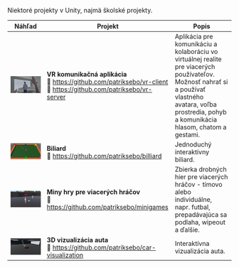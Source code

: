 Niektoré projekty v Unity, najmä školské projekty.

| Náhľad | Projekt | Popis |
|--------|---------|-------|
| ![VR komunikačná aplikácia](img/vrfp.png) | **VR komunikačná aplikácia**<br>🔗 <https://github.com/patriksebo/vr-client> <br>🔗 <https://github.com/patriksebo/vr-server> | Aplikácia pre komunikáciu a kolaboráciu vo virtuálnej realite pre viacerých používateľov. Možnosť nahrať si a používať vlastného avatara, voľba prostredia, pohyb a komunikácia hlasom, chatom a gestami. |
| ![Billiard](img/biliard.png) | **Biliard**<br>🔗 <https://github.com/patriksebo/billiard> | Jednoduchý interaktívny biliard. |
| ![Miny hry pre viacerých hráčov](img/minigames.png) | **Miny hry pre viacerých hráčov**<br>🔗 <https://github.com/patriksebo/minigames> | Zbierka drobných hier pre viacerých hráčov - tímovo alebo individuálne, napr. futbal, prepadávajúca sa podlaha, wipeout a ďalšie. |
| ![3D vizualizácia auta](img/visualisation.png) | **3D vizualizácia auta**<br>🔗 <https://github.com/patriksebo/car-visualization> | Interaktívna vizualizácia auta. |
